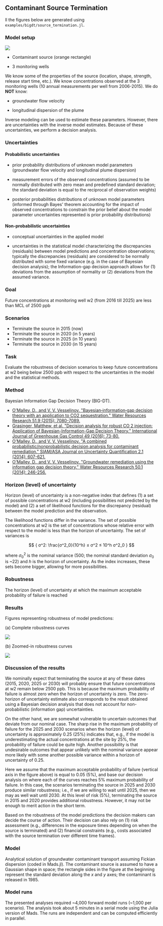 ## Contaminant Source Termination

ll the figures below are generated using `examples/bigdt/source_termination.jl`.

### Model setup

![](source_termination-problemsetup.png)

* Contaminant source (orange rectangle)

* 3 monitoring wells

We know some of the properties of the source (location, shape, strength, release start time, etc.).
We know concentrations observed at the 3 monitoring wells (10 annual measurements per well from 2006-2015).
We do **NOT** know:

*	groundwater flow velocity

*	longitudinal dispersion of the plume

Inverse modeling can be used to estimate these parameters.
However, there are uncertainties with the inverse model estimates.
Because of these uncertainties, we perform a decision analysis.

### Uncertainties

#### Probabilistic uncertainties

*	prior probability distributions of unknown model parameters (groundwater flow velocity and longitudinal plume dispersion)

*	measurement errors of the observed concentrations (assumed to be normally distributed with zero mean and predefined standard deviation; the standard deviation is equal to the reciprocal of observation weights)

*	posterior probabilities distributions of unknown model parameters (informed through Bayes' theorem accounting for the impact of observed concentrations to constrain the prior belief about the model parameter uncertainties represented is prior probability distributions)

#### Non-probabilistic uncertainties

*	conceptual uncertainties in the applied model

*	uncertainties in the statistical model characterizing the discrepancies (residuals) between model predictions and concentration observations; typically the discrepancies (residuals) are considered to be normally distributed with some fixed variance (e.g. in the case of Bayesian decision analysis); the Information-gap decision approach allows for (1) deviations from the assumption of normality or (2) deviations from the assumed variance.

### Goal

Future concentrations at monitoring well w2 (from 2016 till 2025) are less than MCL of 2500 ppb

### Scenarios

* Terminate the source in 2015 (now)
* Terminate the source in 2020 (in 5 years)
* Terminate the source in 2025 (in 10 years)
* Terminate the source in 2030 (in 15 years)

### Task

Evaluate the robustness of decision scenarios to keep future concentrations at w2 being below 2500 ppb with respect to the uncertainties in the model and the statistical methods.

### Method

Bayesian Information Gap Decision Theory (BIG-DT).

* [O'Malley, D., and V. V. Vesselinov. "Bayesian‐information‐gap decision theory with an application to CO2 sequestration." Water Resources Research 51.9 (2015): 7080-7089.](http://onlinelibrary.wiley.com/doi/10.1002/2015WR017413/full)
* [Grasinger, Matthew, et al. "Decision analysis for robust CO 2 injection: Application of Bayesian-Information-Gap Decision Theory." International Journal of Greenhouse Gas Control 49 (2016): 73-80.](http://www.sciencedirect.com/science/article/pii/S1750583616300664?np=y)
* [O'Malley, D., and V. V. Vesselinov. "A combined probabilistic/nonprobabilistic decision analysis for contaminant remediation." SIAM/ASA Journal on Uncertainty Quantification 2.1 (2014): 607-621.](http://epubs.siam.org/doi/abs/10.1137/140965132)
* [O'Malley, D., and V. V. Vesselinov. "Groundwater remediation using the information gap decision theory." Water Resources Research 50.1 (2014): 246-256.](http://onlinelibrary.wiley.com/doi/10.1002/2013WR014718/full)
 

### Horizon (level) of uncertainty

Horizon (level) of uncertainty is a non-negative index that defines
(1) a set of possible concentrations at w2 (including possibilities not predicted by the model) and
(2) a set of likelihood functions for the discrepancy (residual) between the model prediction and the observation.

The likelihood functions differ in the variance.
The set of possible concentrations at w2 is the set of concentrations whose relative error with respect to the model is less than the horizon of uncertainty.
The set of variances is

$$ { σ^2: \frac{σ^2_0}{10^h} ≤ σ^2 ≤ 10^h σ^2_0 } $$

where $σ^2_0$ is the nominal variance (500; the nominal standard deviation $σ_0$ is ~22) and $h$ is the horizon of uncertainty.
As the index increases, these sets become bigger, allowing for more possibilities.

### Robustness

The horizon (level) of uncertainty at which the maximum acceptable probability of failure is reached

### Results

Figures representing robustness of model predictions:

(a) Complete robustness curves

![](source_termination-robustness-1000.png)

(b) Zoomed-in robustness curves

![](source_termination-robustness-zoom-1000.png)

### Discussion of the results

We nominally expect that terminating the source at any of these dates (2015, 2020, 2025 or 2030) will probably ensure that future concentrations at w2 remain below 2500 ppb.
This is because the maximum probability of failure is almost zero when the horizon of uncertainty is zero.
The zero-horizon of uncertainty estimate also corresponds to the result obtained using a Bayesian decision analysis that does not account for non-probabilistic (information gap) uncertainties.

On the other hand, we are somewhat vulnerable to uncertain outcomes that deviate from our nominal case.
The sharp rise in the maximum probability of failure for the 2025 and 2030 scenarios when the horizon (level) of uncertainty is approximately 0.25 (25%) indicates that, e.g., if the model is underestimating the actual concentrations at the site by 25%, the probability of failure could be quite high.
Another possibility is that undesirable outcomes that appear unlikely with the nominal variance appear more likely with some another possible variance within a horizon of uncertainty of 0.25.

Here we assume that the maximum acceptable probability of failure (vertical axis in the figure above) is equal to 0.05 (5%), and base our decision analysis on where each of the curves reaches 5% maximum probability of failure.
In this case, the scenarios terminating the source in 2025 and 2030 produce similar robustness; i.e., if we are willing to wait until 2025, then we may as well wait until 2030.
At this level of risk (5%), terminating the source in 2015 and 2020 provides additional robustness.
However, it may not be enough to merit action in the short term.

Based on the robustness of the model predictions the decision makers can decide the course of action.
Their decision can also rely on
(1) risk assessment (e.g., differences in the exposure times depending on when the source is terminated) and
(2) financial constraints (e.g., costs associated with the source termination over different time frames).

### Model

Analytical solution of groundwater contaminant transport assuming Fickian dispersion (coded in Mads.jl).
The contaminant source is assumed to have a Gaussian shape in space; the rectangle sides in the figure at the beginning represent the standard deviation along the $x$ and $y$ axes; the contaminant is released in 1985.

### Model runs

The presented analyses required ~4,000 forward model runs (~1,000 per scenario).
The analysis took about 5 minutes in a serial mode using the Julia version of Mads.
The runs are independent and can be computed efficiently in parallel.
